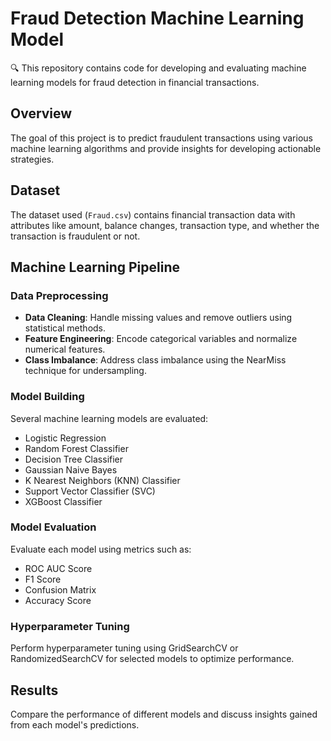 # Fraud Detection Machine Learning Model

🔍 This repository contains code for developing and evaluating machine learning models for fraud detection in financial transactions.

## Overview

The goal of this project is to predict fraudulent transactions using various machine learning algorithms and provide insights for developing actionable strategies.

## Dataset

The dataset used (`Fraud.csv`) contains financial transaction data with attributes like amount, balance changes, transaction type, and whether the transaction is fraudulent or not.

## Machine Learning Pipeline

### Data Preprocessing

- **Data Cleaning**: Handle missing values and remove outliers using statistical methods.
- **Feature Engineering**: Encode categorical variables and normalize numerical features.
- **Class Imbalance**: Address class imbalance using the NearMiss technique for undersampling.

### Model Building

Several machine learning models are evaluated:

- Logistic Regression
- Random Forest Classifier
- Decision Tree Classifier
- Gaussian Naive Bayes
- K Nearest Neighbors (KNN) Classifier
- Support Vector Classifier (SVC)
- XGBoost Classifier

### Model Evaluation

Evaluate each model using metrics such as:

- ROC AUC Score
- F1 Score
- Confusion Matrix
- Accuracy Score

### Hyperparameter Tuning

Perform hyperparameter tuning using GridSearchCV or RandomizedSearchCV for selected models to optimize performance.

## Results

Compare the performance of different models and discuss insights gained from each model's predictions.
